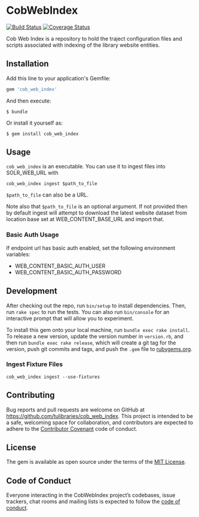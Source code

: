 # CobWebIndex
[![Build Status](https://travis-ci.org/tulibraries/cob_web_index.svg?branch=main)](https://travis-ci.org/tulibraries/cob_web_index)
[![Coverage Status](https://coveralls.io/repos/github/tulibraries/cob_web_index/badge.svg?branch=main)](https://coveralls.io/github/tulibraries/cob_web_index?branch=main)

Cob Web Index is a repository to hold the traject configuration files and scripts associated with indexing of the library website entities.

## Installation

Add this line to your application's Gemfile:

```ruby
gem 'cob_web_index'
```

And then execute:

    $ bundle

Or install it yourself as:

    $ gem install cob_web_index

## Usage

`cob_web_index` is an executable.  You can use it to ingest files into SOLR_WEB_URL with

```
cob_web_index ingest $path_to_file
```

`$path_to_file` can also be a URL.

Note also that `$path_to_file` is an optional argument. If not provided then by default ingest will attempt to download the latest website dataset from location base set at WEB_CONTENT_BASE_URL and import that.

### Basic Auth Usage

If endpoint url has basic auth enabled, set the following environment variables:
* WEB_CONTENT_BASIC_AUTH_USER
* WEB_CONTENT_BASIC_AUTH_PASSWORD

## Development

After checking out the repo, run `bin/setup` to install dependencies. Then, run `rake spec` to run the tests. You can also run `bin/console` for an interactive prompt that will allow you to experiment.

To install this gem onto your local machine, run `bundle exec rake install`. To release a new version, update the version number in `version.rb`, and then run `bundle exec rake release`, which will create a git tag for the version, push git commits and tags, and push the `.gem` file to [rubygems.org](https://rubygems.org).

### Ingest Fixture Files
`cob_web_index ingest --use-fixtures`

## Contributing

Bug reports and pull requests are welcome on GitHub at https://github.com/tulibraries/cob_web_index. This project is intended to be a safe, welcoming space for collaboration, and contributors are expected to adhere to the [Contributor Covenant](http://contributor-covenant.org) code of conduct.

## License

The gem is available as open source under the terms of the [MIT License](https://opensource.org/licenses/MIT).

## Code of Conduct

Everyone interacting in the CobWebIndex project’s codebases, issue trackers, chat rooms and mailing lists is expected to follow the [code of conduct](https://github.com/tulibraries/cob_web_index/blob/main/CODE_OF_CONDUCT.md).

